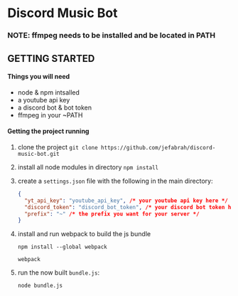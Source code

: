 # Discord Music Bot

### NOTE: ffmpeg needs to be installed and be located in PATH


## GETTING STARTED

#### Things you will need
-	node & npm intsalled
-	a youtube api key
- 	a discord bot & bot token
-	ffmpeg in your ~PATH


#### Getting the project running

1.	clone the project `git clone https://github.com/jefabrah/discord-music-bot.git`

2.	install all node modules in directory `npm install`

3.	create a `settings.json` file with the following in the main directory:

	```json
	{
	  "yt_api_key": "youtube_api_key", /* your youtube api key here */
	  "discord_token": "discord_bot_token", /* your discord bot token here */
	  "prefix": "~" /* the prefix you want for your server */
	}
	```

4.	install and run webpack to build the js bundle

	`npm install --global webpack`
	
	`webpack`

5. run the now built `bundle.js`:
	
	`node bundle.js`